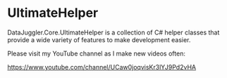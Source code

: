 # UltimateHelper
DataJuggler.Core.UltimateHelper is a collection of C# helper classes that provide a wide variety of features to make development easier.

Please visit my YouTube channel as I make new videos often:

https://www.youtube.com/channel/UCaw0joqvisKr3lYJ9Pd2vHA


